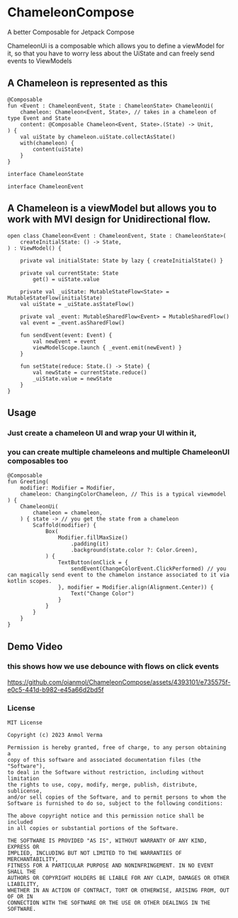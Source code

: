 # ChameleonCompose
A better Composable for Jetpack Compose 

ChameleonUi is a composable which allows you to define a viewModel for it, so that you have to worry less about the UiState and can freely send events to ViewModels

## A Chameleon is represented as this

```
@Composable
fun <Event : ChameleonEvent, State : ChameleonState> ChameleonUi(
    chameleon: Chameleon<Event, State>, // takes in a chameleon of type Event and State
    content: @Composable Chameleon<Event, State>.(State) -> Unit,
) {
    val uiState by chameleon.uiState.collectAsState()
    with(chameleon) {
        content(uiState)
    }
}

interface ChameleonState

interface ChameleonEvent

```

## A Chameleon is a viewModel but allows you to work with MVI design for Unidirectional flow.

```
open class Chameleon<Event : ChameleonEvent, State : ChameleonState>(
    createInitialState: () -> State,
) : ViewModel() {

    private val initialState: State by lazy { createInitialState() }

    private val currentState: State
        get() = uiState.value

    private val _uiState: MutableStateFlow<State> = MutableStateFlow(initialState)
    val uiState = _uiState.asStateFlow()

    private val _event: MutableSharedFlow<Event> = MutableSharedFlow()
    val event = _event.asSharedFlow()

    fun sendEvent(event: Event) {
        val newEvent = event
        viewModelScope.launch { _event.emit(newEvent) }
    }

    fun setState(reduce: State.() -> State) {
        val newState = currentState.reduce()
        _uiState.value = newState
    }
}
```

## Usage

### Just create a chameleon UI and wrap your UI within it, 
### you can create multiple chameleons and multiple ChameleonUI composables too

```
@Composable
fun Greeting(
    modifier: Modifier = Modifier,
    chameleon: ChangingColorChameleon, // This is a typical viewmodel
) {
    ChameleonUi(
        chameleon = chameleon,
    ) { state -> // you get the state from a chameleon
        Scaffold(modifier) {
            Box(
                Modifier.fillMaxSize()
                    .padding(it)
                    .background(state.color ?: Color.Green),
            ) {
                TextButton(onClick = {
                    sendEvent(ChangeColorEvent.ClickPerformed) // you can magically send event to the chamelon instance associated to it via kotlin scopes.
                }, modifier = Modifier.align(Alignment.Center)) {
                    Text("Change Color")
                }
            }
        }
    }
}
```


## Demo Video

### this shows how we use debounce with flows on click events

https://github.com/oianmol/ChameleonCompose/assets/4393101/e735575f-e0c5-441d-b982-e45a66d2bd5f


### License

```
MIT License

Copyright (c) 2023 Anmol Verma

Permission is hereby granted, free of charge, to any person obtaining a 
copy of this software and associated documentation files (the "Software"), 
to deal in the Software without restriction, including without limitation 
the rights to use, copy, modify, merge, publish, distribute, sublicense, 
and/or sell copies of the Software, and to permit persons to whom the 
Software is furnished to do so, subject to the following conditions:

The above copyright notice and this permission notice shall be included 
in all copies or substantial portions of the Software.

THE SOFTWARE IS PROVIDED "AS IS", WITHOUT WARRANTY OF ANY KIND, EXPRESS OR 
IMPLIED, INCLUDING BUT NOT LIMITED TO THE WARRANTIES OF MERCHANTABILITY, 
FITNESS FOR A PARTICULAR PURPOSE AND NONINFRINGEMENT. IN NO EVENT SHALL THE 
AUTHORS OR COPYRIGHT HOLDERS BE LIABLE FOR ANY CLAIM, DAMAGES OR OTHER LIABILITY, 
WHETHER IN AN ACTION OF CONTRACT, TORT OR OTHERWISE, ARISING FROM, OUT OF OR IN 
CONNECTION WITH THE SOFTWARE OR THE USE OR OTHER DEALINGS IN THE SOFTWARE.
```

